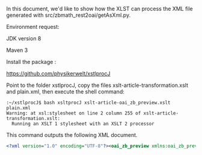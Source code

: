 In this document, we'd like to show how the XLST can process the XML file generated with
src/zbmath_rest2oai/getAsXml.py.

Environment request:

JDK version 8

Maven 3

Install the package :

https://github.com/physikerwelt/xstlprocJ

Point to the folder xstlprocJ, copy the files xslt-article-transformation.xslt and plain.xml, then execute the shell
command:

```shell
:~/xstlprocJ$ bash xsltprocJ xslt-article-oai_zb_preview.xslt plain.xml
Warning: at xsl:stylesheet on line 2 column 255 of xslt-article-transformation.xslt:
  Running an XSLT 1 stylesheet with an XSLT 2 processor

```

This command outputs the following XML document.

```xml
<?xml version="1.0" encoding="UTF-8"?><oai_zb_preview xmlns:oai_zb_preview="https://zbmath.org/OAI/2.0/oai_zb_preview/" xmlns:xsi="http://www.w3.org/2001/XMLSchema-instance" xmlns:zbmath="https://zbmath.org/zbmath/elements/1.0/"><author>Maynard, James</author><author_ids><author_id>maynard.james</author_id></author_ids><classifications><classification>11N05</classification><classification>11N36</classification></classifications></oai_zb_preview>maz@BE000078:~/xstlprocJ$
```
